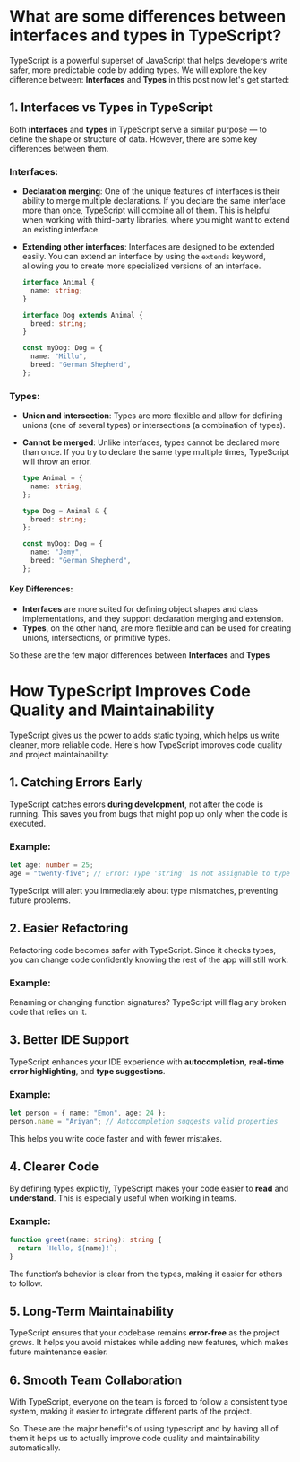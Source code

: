 # What are some differences between interfaces and types in TypeScript?

TypeScript is a powerful superset of JavaScript that helps developers write safer, more predictable code by adding types. We will explore the key difference between: **Interfaces** and **Types** in this post now let's get started: 

## 1. Interfaces vs Types in TypeScript

Both **interfaces** and **types** in TypeScript serve a similar purpose — to define the shape or structure of data. However, there are some key differences between them.

### Interfaces:
- **Declaration merging**: One of the unique features of interfaces is their ability to merge multiple declarations. If you declare the same interface more than once, TypeScript will combine all of them. This is helpful when working with third-party libraries, where you might want to extend an existing interface.
- **Extending other interfaces**: Interfaces are designed to be extended easily. You can extend an interface by using the `extends` keyword, allowing you to create more specialized versions of an interface.
  
    ```typescript
    interface Animal {
      name: string;
    }

    interface Dog extends Animal {
      breed: string;
    }

    const myDog: Dog = {
      name: "Millu",
      breed: "German Shepherd",
    };
    ```

### Types:
- **Union and intersection**: Types are more flexible and allow for defining unions (one of several types) or intersections (a combination of types).
- **Cannot be merged**: Unlike interfaces, types cannot be declared more than once. If you try to declare the same type multiple times, TypeScript will throw an error.
  
    ```typescript
    type Animal = {
      name: string;
    };

    type Dog = Animal & {
      breed: string;
    };

    const myDog: Dog = {
      name: "Jemy",
      breed: "German Shepherd",
    };
    ```

#### Key Differences:
- **Interfaces** are more suited for defining object shapes and class implementations, and they support declaration merging and extension.
- **Types**, on the other hand, are more flexible and can be used for creating unions, intersections, or primitive types.

So these are the few major differences between **Interfaces** and **Types**



# How TypeScript Improves Code Quality and Maintainability

TypeScript gives us the power to adds static typing, which helps us write cleaner, more reliable code. Here's how TypeScript improves code quality and project maintainability:

## 1. Catching Errors Early

TypeScript catches errors **during development**, not after the code is running. This saves you from bugs that might pop up only when the code is executed.

### Example:
```typescript
let age: number = 25;
age = "twenty-five"; // Error: Type 'string' is not assignable to type 'number'
````

TypeScript will alert you immediately about type mismatches, preventing future problems.

## 2. Easier Refactoring

Refactoring code becomes safer with TypeScript. Since it checks types, you can change code confidently knowing the rest of the app will still work.

### Example:

Renaming or changing function signatures? TypeScript will flag any broken code that relies on it.

## 3. Better IDE Support

TypeScript enhances your IDE experience with **autocompletion**, **real-time error highlighting**, and **type suggestions**.

### Example:

```typescript
let person = { name: "Emon", age: 24 };
person.name = "Ariyan"; // Autocompletion suggests valid properties
```

This helps you write code faster and with fewer mistakes.

## 4. Clearer Code

By defining types explicitly, TypeScript makes your code easier to **read** and **understand**. This is especially useful when working in teams.

### Example:

```typescript
function greet(name: string): string {
  return `Hello, ${name}!`;
}
```

The function’s behavior is clear from the types, making it easier for others to follow.

## 5. Long-Term Maintainability

TypeScript ensures that your codebase remains **error-free** as the project grows. It helps you avoid mistakes while adding new features, which makes future maintenance easier.

## 6. Smooth Team Collaboration

With TypeScript, everyone on the team is forced to follow a consistent type system, making it easier to integrate different parts of the project.

So. These are the major benefit's of using typescript and by having all of them it helps us to actually improve code quality and maintainability automatically. 

